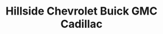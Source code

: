---
title: "Hillside Chevrolet Buick GMC Cadillac"
url: /charlottetown/hillside-chevrolet-buick-gmc-cadillac/
shop: Autohaus
---
